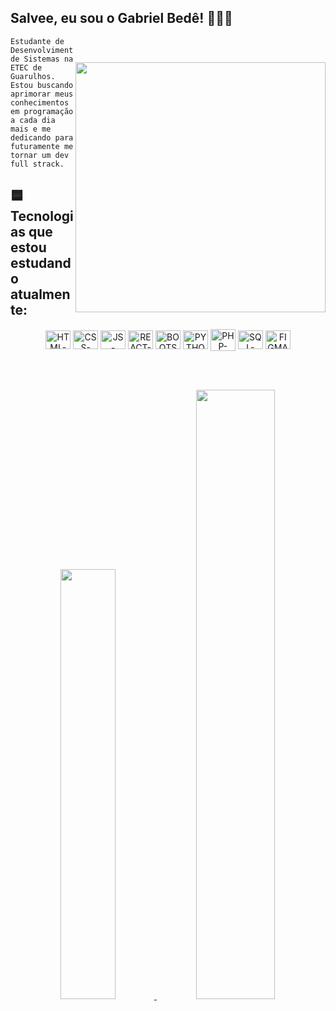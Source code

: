 ## Salvee, eu sou o Gabriel Bedê! 👋🏼🌐


  <img style="margin-top: 40px;" align="right" width="400px" src="https://user-images.githubusercontent.com/96921379/163653629-bb435531-958e-4a75-a2c1-5d42f49c4935.gif">

  ``` 
Estudante de Desenvolvimento de Sistemas na ETEC de 
Guarulhos. Estou buscando aprimorar meus conhecimentos 
em programação a cada dia mais e me dedicando para 
futuramente me tornar um dev full strack. 
  ```

## 🟦 Tecnologias que estou estudando atualmente:
  
<div align="center">
  <img align="center" alt="HTML-BEDE" height="30" width="40" src="https://cdn.jsdelivr.net/gh/devicons/devicon/icons/html5/html5-original.svg" />
  <img align="center" alt="CSS-BEDE" height="30" width="40" src="https://cdn.jsdelivr.net/gh/devicons/devicon/icons/css3/css3-original.svg" />
  <img align="center" alt="JS-BEDE" height="30" width="40" src="https://cdn.jsdelivr.net/gh/devicons/devicon/icons/javascript/javascript-original.svg" />
  <img align="center" alt="REACT-BEDE" height="30" width="40" src="https://cdn.jsdelivr.net/gh/devicons/devicon/icons/react/react-original.svg" />
  <img align="center" alt="BOOTSTRAP-BEDE" height="30" width="40" src="https://cdn.jsdelivr.net/gh/devicons/devicon/icons/bootstrap/bootstrap-original.svg" />
  <img align="center" alt="PYTHON-BEDE" height="30" width="40" src="https://cdn.jsdelivr.net/gh/devicons/devicon/icons/python/python-original.svg" />
  <img align="center" alt="PHP-BEDE" height="35" width="40" src="https://cdn.jsdelivr.net/gh/devicons/devicon/icons/php/php-original.svg" />
  <img align="center" alt="SQL-BEDE" height="30" width="40" src="https://cdn.jsdelivr.net/gh/devicons/devicon/icons/mysql/mysql-original.svg" />
  <img align="center" alt="FIGMA-BEDE" height="30" width="40" src="https://cdn.jsdelivr.net/gh/devicons/devicon/icons/figma/figma-original.svg" />
</div>

<br><br>

<div align="center">
  <a href="https://github.com/GabrielBede">
  <img width="42%" src="https://github-readme-stats.vercel.app/api?username=GabrielBede&show_icons=true&theme=github_dark&include_all_commits=true&count_private=true"/>
  <img width="50%" src="https://github-readme-stats.vercel.app/api/top-langs/?username=GabrielBede&layout=compact&langs_count=7&theme=github_dark"/>
</div>
